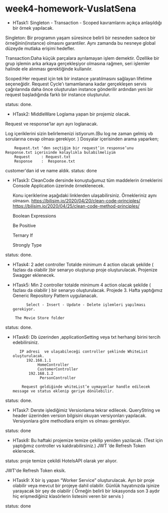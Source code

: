 # week4-homework-VuslatSena
 
+ HTask1: Singleton -  Transaction - Scoped  kavramlarını açıkça anlaşıldığı bir örnek yapılacak. 

Singleton: Bir programın yaşam süresince belirli bir nesneden sadece bir örneğinin(instance) olmasını garantiler. Aynı zamanda bu nesneye global düzeyde mutlaka erişimi hedefler.

Transaction:Daha küçük parçalara ayrılamayan işlem demektir. Özellike bir grup işlemin arka arkaya gerçekleşiyor olmasına rağmen, seri işlemler halinde ele alınması gerektiğinde kullanılır.

Scoped:Her request için tek bir instance yaratılmasını sağlayan lifetime seçeneğidir. Request Cycle'ı tamamlanana kadar gerçekleşen servis çağrılarında daha önce oluşturulan instance gönderilir ardından yeni bir request başladığında farklı bir instance oluşturulur.

status: done.

+ HTask2: MiddleWare Loglama yapan bir projemiz olacak.

Request ve response’lar ayrı ayrı loglanacak.

Log içeriklerini sizin belirlemenizi istiyorum.(Bu log ne zaman gelmiş vb sorularına cevap olması gerekiyor. )
  Dosyalar içerisinden arama yaparken; 
  
		Request.txt ‘den seçtiğim bir request’in response’unu  Response.txt içerisinde kolaylıkla bulabilmeliyim
		Request     : Request.txt
		Response    :  Response.txt

customer'dan id ve name aldık.
status: done

+ HTask3: CleanCode dersinde konuştuğumuz tüm maddelerin örneklerini Console Application üzerinde örneklenecek.

	Konu içeriklerine aşağıdaki linklerden ulaşabilirsiniz. Örnekleriniz aynı olmasın.
	https://bilisim.io/2020/04/20/clean-code-principles/
	https://bilisim.io/2020/04/25/clean-code-method-principles/
	
	Boolean Expressions
	
	Be Positive
	
	Ternary If
	
	Strongly Type
	
status: done.


+ HTask4: 2 adet controller  Totalde minimum 4 action olacak şekilde ( fazlası da olabilir )bir senaryo oluşturup proje oluşturulacak.
	    Projenize  Swagger eklenecek.
            
+ HTask5: Min 2 controller totalde minimum 4 action olacak şekilde ( fazlası da olabilir ) bir senaryo oluşturulacak.
	    Projede 3. Hafta yaptığımız Generic Repository Pattern uygulanacak.
	    
            Select - Insert - Update - Delete işlemleri yapılması gerekiyor.
	    
	   The Movie Store folder 
status: done.

+ HTask6: Db üzerinden ,applicationSetting veya txt herhangi birini tercih edebilirsiniz.

	     IP adresi  ve ulaşabileceği controller şeklinde WhiteList oluşturulacak.
			192.168.1.1
				 HomeController 
				 CustomerController
			 192.168.1.2
				  PersonController

	      Request geldiğinde whiteList’e uymayanlar handle edilecek message ve status eklenip geriye dönülebilir.


status: done.

+ HTask7: Derste işlediğimiz Versionlama tekrar edilecek. QueryString ve  header üzerinden version bilgisini okuyan versiyonları yapılacak. 
      Versiyonlara göre methodlara erişim vs olması gerekiyor.
      
status: done

+ HTask8: Bu haftaki projemize temize çekilip yeniden yazılacak.  (Test için yaptığımız controller vs kaldırabilirsiniz.)
      JWT ‘de Refresh Token eklenecek.
      
status: proje temize çekildi HotelsAPI olarak yer alıyor.

JWT'de Refresh Token eksik.


+ HTask9: X bir iş yapan “Worker Service” oluşturulacak.
      Ayrı bir proje olabilir veya mevcut bir projeye dahil olabilir. 
      Günlük hayatınızda işinize yarayacak bir şey de olabilir ( Örneğin belirli bir lokasyonda son 3 aydır hiç erişmediğiniz klasörlerin listesini veren bir servis )
      
      
status: done
